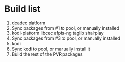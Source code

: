 # Build list
1. dcadec platform
2. Sync packages from #1 to pool, or manually installed
3. kodi-platform libcec afpfs-ng taglib shairplay
4. Sync packages from #3 to pool, or manually installed
5. kodi
6. Sync kodi to pool, or manually install it
7. Build the rest of the PVR packages
